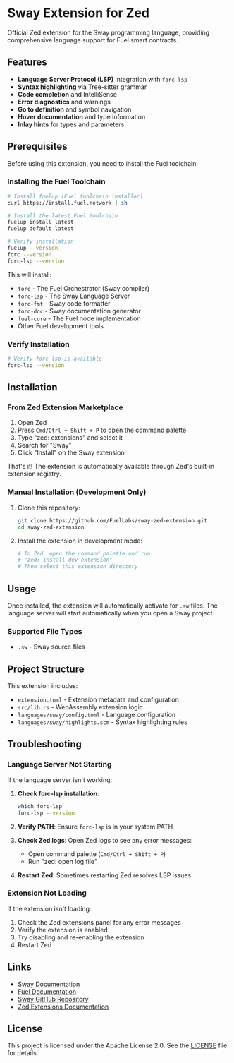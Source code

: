 # Sway Extension for Zed

Official Zed extension for the Sway programming language, providing comprehensive language support for Fuel smart contracts.

## Features

- **Language Server Protocol (LSP)** integration with `forc-lsp`
- **Syntax highlighting** via Tree-sitter grammar
- **Code completion** and IntelliSense
- **Error diagnostics** and warnings
- **Go to definition** and symbol navigation
- **Hover documentation** and type information
- **Inlay hints** for types and parameters

## Prerequisites

Before using this extension, you need to install the Fuel toolchain:

### Installing the Fuel Toolchain

```bash
# Install fuelup (Fuel toolchain installer)
curl https://install.fuel.network | sh

# Install the latest Fuel toolchain
fuelup install latest
fuelup default latest

# Verify installation
fuelup --version  
forc --version  
forc-lsp --version
```

This will install:
- `forc` - The Fuel Orchestrator (Sway compiler)
- `forc-lsp` - The Sway Language Server
- `forc-fmt` - Sway code formatter
- `forc-doc` - Sway documentation generator
- `fuel-core` - The Fuel node implementation
- Other Fuel development tools

### Verify Installation

```bash
# Verify forc-lsp is available
forc-lsp --version
```

## Installation

### From Zed Extension Marketplace

1. Open Zed
2. Press `Cmd/Ctrl + Shift + P` to open the command palette
3. Type "zed: extensions" and select it
4. Search for "Sway"
5. Click "Install" on the Sway extension

That's it! The extension is automatically available through Zed's built-in extension registry.

### Manual Installation (Development Only)

1. Clone this repository:
   ```bash
   git clone https://github.com/FuelLabs/sway-zed-extension.git
   cd sway-zed-extension
   ```

2. Install the extension in development mode:
   ```bash
   # In Zed, open the command palette and run:
   # "zed: install dev extension"
   # Then select this extension directory
   ```

## Usage

Once installed, the extension will automatically activate for `.sw` files. The language server will start automatically when you open a Sway project.

### Supported File Types

- `.sw` - Sway source files

## Project Structure

This extension includes:

- `extension.toml` - Extension metadata and configuration
- `src/lib.rs` - WebAssembly extension logic
- `languages/sway/config.toml` - Language configuration
- `languages/sway/highlights.scm` - Syntax highlighting rules

## Troubleshooting

### Language Server Not Starting

If the language server isn't working:

1. **Check forc-lsp installation**:
   ```bash
   which forc-lsp
   forc-lsp --version
   ```

2. **Verify PATH**: Ensure `forc-lsp` is in your system PATH

3. **Check Zed logs**: Open Zed logs to see any error messages:
   - Open command palette (`Cmd/Ctrl + Shift + P`)
   - Run "zed: open log file"

4. **Restart Zed**: Sometimes restarting Zed resolves LSP issues

### Extension Not Loading

If the extension isn't loading:

1. Check the Zed extensions panel for any error messages
2. Verify the extension is enabled
3. Try disabling and re-enabling the extension
4. Restart Zed

## Links

- [Sway Documentation](https://fuellabs.github.io/sway/)
- [Fuel Documentation](https://docs.fuel.network/)
- [Sway GitHub Repository](https://github.com/FuelLabs/sway)
- [Zed Extensions Documentation](https://zed.dev/docs/extensions)

## License

This project is licensed under the Apache License 2.0. See the [LICENSE](LICENSE) file for details.
